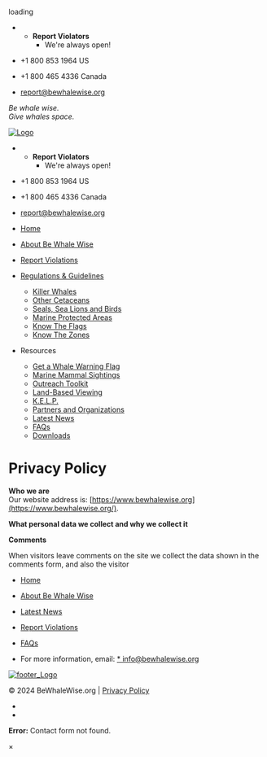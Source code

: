 loading

* * **Report Violators**
    * We're always open!

* +1 800 853 1964 US
* +1 800 465 4336 Canada
* report@bewhalewise.org

_Be whale wise.  
Give whales space._

[![Logo](https://www.bewhalewise.org/wp-content/uploads/2019/04/xbww-logo-154-blue-rgb.png.pagespeed.ic.fs9egC-5pD.png)](https://www.bewhalewise.org/)

* * **Report Violators**
    * We're always open!

* +1 800 853 1964 US
* +1 800 465 4336 Canada
* report@bewhalewise.org

* [Home](https://www.bewhalewise.org/)
* [About Be Whale Wise](https://www.bewhalewise.org/about-be-whale-wise/)
* [Report Violations](https://www.bewhalewise.org/report-violators/)
* [Regulations & Guidelines](https://www.bewhalewise.org/regulations-guidelines/)
    * [Killer Whales](https://www.bewhalewise.org/killer-whales/)
    * [Other Cetaceans](https://www.bewhalewise.org/other-cetaceans/)
    * [Seals, Sea Lions and Birds](https://www.bewhalewise.org/seals-sealions-birds/)
    * [Marine Protected Areas](https://www.bewhalewise.org/marine-protected-areas/)
    * [Know The Flags](https://www.bewhalewise.org/know-the-flags/)
    * [Know The Zones](https://www.bewhalewise.org/know-the-zones/)
* Resources
    * [Get a Whale Warning Flag](https://www.bewhalewise.org/get-a-whale-warning-flag/)
    * [Marine Mammal Sightings](https://www.bewhalewise.org/marine-mammal-sightings/)
    * [Outreach Toolkit](https://www.bewhalewise.org/outreach-toolkit/)
    * [Land-Based Viewing](https://www.bewhalewise.org/land-based-viewing/)
    * [K.E.L.P.](https://www.bewhalewise.org/kelp/)
    * [Partners and Organizations](https://www.bewhalewise.org/partners-and-organizations/)
    * [Latest News](https://www.bewhalewise.org/latest-news/)
    * [FAQs](https://www.bewhalewise.org/marine-wildlife-guidelines-2/)
    * [Downloads](https://www.bewhalewise.org/downloads/)

Privacy Policy
==============

**Who we are**  
Our website address is: [https://www.bewhalewise.org](https://www.bewhalewise.org/).

**What personal data we collect and why we collect it**

**Comments**

When visitors leave comments on the site we collect the data shown in the comments form, and also the visitor

[](#top)

* [Home](https://www.bewhalewise.org/)
* [About Be Whale Wise](https://www.bewhalewise.org/about-be-whale-wise/)
* [Latest News](https://www.bewhalewise.org/latest-news/)
* [Report Violations](https://www.bewhalewise.org/report-violators/)
* [FAQs](https://www.bewhalewise.org/marine-wildlife-guidelines-2/)

* For more information, email:
[* info@bewhalewise.org](mailto:soundwatch@whalemuseum.org)

[![footer_Logo](https://www.bewhalewise.org/wp-content/uploads/2019/04/bww-logo-rev-rgb.png)](https://www.bewhalewise.org/)

© 2024 BeWhaleWise.org | [Privacy Policy](https://bewhalewise.org/privacy-policy)

* [](https://www.facebook.com/BeWhaleWise/ "Facebook")
* [](https://twitter.com/thewhalemuseum/ "Twitter")

**Error:** Contact form not found.

×